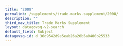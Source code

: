 ```yaml
---
title: "2008"
permalink: /supplements/trade-marks-supplement/2008/
description: ""
third_nav_title: Trade Marks Supplement
layout: datagovsg-v2-search
default_field: Subject
datagovsg-id: d_36d9542d9e5eab26a20b5a0400b25533
---
```

